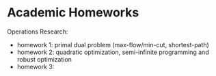 # Academic Homeworks

Operations Research:
- homework 1: primal dual problem (max-flow/min-cut, shortest-path)
- homework 2: quadratic optimization, semi-infinite programming and robust optimization
- homework 3: